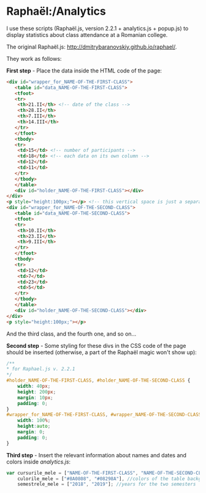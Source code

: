 # Raphaël:/Analytics

I use these scripts (Raphaël.js, version 2.2.1 + analytics.js + popup.js) to display statistics about class attendance at a Romanian college.

The original Raphaël.js: http://dmitrybaranovskiy.github.io/raphael/.

They work as follows:

**First step** - Place the data inside the HTML code of the page:

```html
<div id="wrapper_for_NAME-OF-THE-FIRST-CLASS">
   <table id="data_NAME-OF-THE-FIRST-CLASS">
   <tfoot>
   <tr>
    <th>21.II</th> <!-- date of the class -->
    <th>28.II</th>
    <th>7.III</th>
    <th>14.III</th>
   </tr>
   </tfoot>
   <tbody>
   <tr>
    <td>15</td> <!-- number of participants -->
    <td>18</td> <!-- each data on its own column -->
    <td>12</td>
    <td>11</td>
   </tr>
   </tbody>
   </table>
   <div id="holder_NAME-OF-THE-FIRST-CLASS"></div>
</div>
<p style="height:100px;"></p> <!-- this vertical space is just a separator of tables... -->    
<div id="wrapper_for_NAME-OF-THE-SECOND-CLASS">
   <table id="data_NAME-OF-THE-SECOND-CLASS">
   <tfoot>
   <tr>
    <th>10.II</th>
    <th>23.II</th>
    <th>9.III</th>
   </tr>
   </tfoot>
   <tbody>
   <tr>
    <td>12</td>
    <td>7</td>
    <td>23</td>
    <td>5</td>
   </tr>
   </tbody>
   </table>
   <div id="holder_NAME-OF-THE-SECOND-CLASS"></div>
</div>
<p style="height:100px;"></p>
```

And the third class, and the fourth one, and so on...

**Second step** - Some styling for these divs in the CSS code of the page should be inserted
(otherwise, a part of the Raphaël magic won't show up):

```css
/**
* for Raphael.js v. 2.2.1
*/
#holder_NAME-OF-THE-FIRST-CLASS, #holder_NAME-OF-THE-SECOND-CLASS {   
    width: 40px;
    height: 200px;  
    margin: 10px; 
    padding: 0;
}
#wrapper_for_NAME-OF-THE-FIRST-CLASS, #wrapper_NAME-OF-THE-SECOND-CLASS { 
    width: 100%;  
    height:auto; 
    margin: 0;
    padding: 0;
}
```

**Third step** - Insert the relevant information about names and dates and colors inside  *analytics.js*:

```js
var cursurile_mele = ["NAME-OF-THE-FIRST-CLASS", "NAME-OF-THE-SECOND-CLASS"],
    culorile_mele = ["#8A0808", "#08298A"], //colors of the table background
    semestrele_mele = ["2018", "2019"]; //years for the two semesters
```
